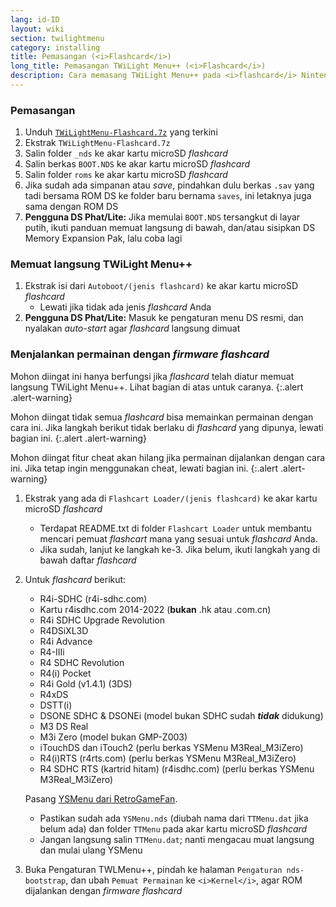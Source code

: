 ```yaml
---
lang: id-ID
layout: wiki
section: twilightmenu
category: installing
title: Pemasangan (<i>Flashcard</i>)
long_title: Pemasangan TWiLight Menu++ (<i>Flashcard</i>)
description: Cara memasang TWiLight Menu++ pada <i>flashcard</i> Nintendo DS
---
```


### Pemasangan
1. Unduh [`TWiLightMenu-Flashcard.7z`](https://github.com/DS-Homebrew/TWiLightMenu/releases/latest/download/TWiLightMenu-Flashcard.7z) yang terkini
1. Ekstrak `TWiLightMenu-Flashcard.7z`
1. Salin folder `_nds` ke akar kartu microSD *flashcard*
1. Salin berkas `BOOT.NDS` ke akar kartu microSD *flashcard*
1. Salin folder `roms` ke akar kartu microSD *flashcard*
1. Jika sudah ada simpanan atau *save*, pindahkan dulu berkas `.sav` yang tadi bersama ROM DS ke folder baru bernama `saves`, ini letaknya juga sama dengan ROM DS
1. **Pengguna DS Phat/Lite:** Jika memulai `BOOT.NDS` tersangkut di layar putih, ikuti panduan memuat langsung di bawah, dan/atau sisipkan DS Memory Expansion Pak, lalu coba lagi

### Memuat langsung TWiLight Menu++
1. Ekstrak isi dari `Autoboot/(jenis flashcard)` ke akar kartu microSD *flashcard*
   - Lewati jika tidak ada jenis *flashcard* Anda
1. **Pengguna DS Phat/Lite:** Masuk ke pengaturan menu DS resmi, dan nyalakan *auto-start* agar *flashcard* langsung dimuat

### Menjalankan permainan dengan *firmware flashcard*

Mohon diingat ini hanya berfungsi jika *flashcard* telah diatur memuat langsung TWiLight Menu++. Lihat bagian di atas untuk caranya.
{:.alert .alert-warning}

Mohon diingat tidak semua *flashcard* bisa memainkan permainan dengan cara ini. Jika langkah berikut tidak berlaku di *flashcard* yang dipunya, lewati bagian ini.
{:.alert .alert-warning}

Mohon diingat fitur cheat akan hilang jika permainan dijalankan dengan cara ini. Jika tetap ingin menggunakan cheat, lewati bagian ini.
{:.alert .alert-warning}

1. Ekstrak yang ada di `Flashcart Loader/(jenis flashcard)` ke akar kartu microSD *flashcard*
   - Terdapat README.txt di folder `Flashcart Loader` untuk membantu mencari pemuat *flashcart* mana yang sesuai untuk *flashcard* Anda.
   - Jika sudah, lanjut ke langkah ke-3. Jika belum, ikuti langkah yang di bawah daftar *flashcard*

1. Untuk *flashcard* berikut:
   - R4i-SDHC (r4i-sdhc.com)
   - Kartu r4isdhc.com 2014-2022 (**bukan** .hk atau .com.cn)
   - R4i SDHC Upgrade Revolution
   - R4DSiXL3D
   - R4i Advance
   - R4-IIIi
   - R4 SDHC Revolution
   - R4(i) Pocket
   - R4i Gold (v1.4.1) (3DS)
   - R4xDS
   - DSTT(i)
   - DSONE SDHC & DSONEi (model bukan SDHC sudah ***tidak*** didukung)
   - M3 DS Real
   - M3i Zero (model bukan GMP-Z003)
   - iTouchDS dan iTouch2 (perlu berkas YSMenu M3Real_M3iZero)
   - R4(i)RTS (r4rts.com) (perlu berkas YSMenu M3Real_M3iZero)
   - R4 SDHC RTS (kartrid hitam) (r4isdhc.com) (perlu berkas YSMenu M3Real_M3iZero)

   Pasang [YSMenu dari RetroGameFan](https://gbatemp.net/download/35737/).
      - Pastikan sudah ada `YSMenu.nds` (diubah nama dari `TTMenu.dat` jika belum ada) dan folder `TTMenu` pada akar kartu microSD *flashcard*
      - Jangan langsung salin `TTMenu.dat`; nanti mengacau muat langsung dan mulai ulang YSMenu
1. Buka Pengaturan TWLMenu++, pindah ke halaman `Pengaturan nds-bootstrap`, dan ubah `Pemuat Permainan` ke `<i>Kernel</i>`, agar ROM dijalankan dengan *firmware flashcard*
